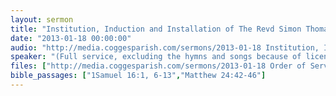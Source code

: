 ```yaml
---
layout: sermon
title: "Institution, Induction and Installation of The Revd Simon Thomas Kirby."
date: "2013-01-18 00:00:00"
audio: "http://media.coggesparish.com/sermons/2013-01-18 Institution, Induction and Installation of The Revd Simon Thomas Kirby - Edited Service.mp3"
speaker: "(Full service, excluding the hymns and songs because of licence and publishing copyright restrictions.)"
files: ["http://media.coggesparish.com/sermons/2013-01-18 Order of Service.pdf"]
bible_passages: ["1Samuel 16:1, 6-13","Matthew 24:42-46"]
---
```

